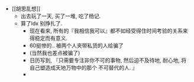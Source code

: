 - [[胡思乱想]]
	- 出去玩了一天, 买了一堆, 吃了杨记.
	- 算了ldx 别挣扎了.
		- 现在看来, 所有的『我相信我可以』都不如经受得住时间考验的关系来得稳定而有意义.
		- 60挺惨的.. 被两个人夹带私货的人给骗了
		- (当然我也差点被骗了)
		- 日历写到, 『只需要专注非你不可的事物, 然后迫不及待地, 耐心地, 将自己塑造成天地万物中的那个 不可替代的人. 』
		-